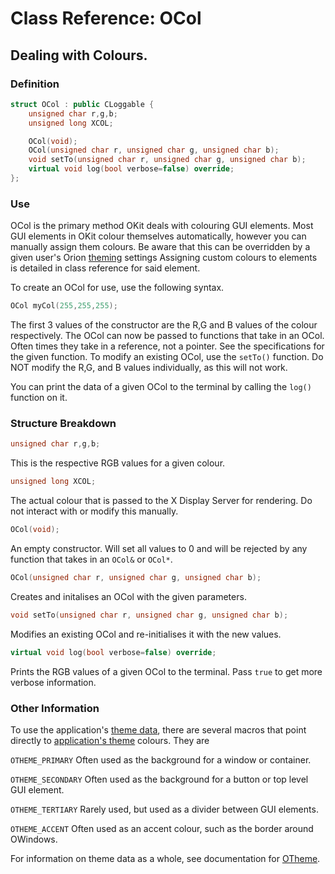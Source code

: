 # Class Reference: OCol
## Dealing with Colours.

### Definition
```cpp
struct OCol : public CLoggable {
	unsigned char r,g,b;
	unsigned long XCOL;

	OCol(void);
	OCol(unsigned char r, unsigned char g, unsigned char b);
	void setTo(unsigned char r, unsigned char g, unsigned char b);
	virtual void log(bool verbose=false) override;
};
```
### Use
OCol is the primary method OKit deals with colouring GUI elements.
Most GUI elements in OKit colour themselves automatically, however you can manually assign them colours. Be aware that this can be overridden by a given user's Orion [theming]((https://github.com/RosettaHS/OKit/blob/main/docs/Class%20Reference/OTheme.md)) settings 
Assigning custom colours to elements is detailed in class reference for said element.

To create an OCol for use, use the following syntax.
```cpp
OCol myCol(255,255,255);
```
The first 3 values of the constructor are the R,G and B values of the colour respectively.
The OCol can now be passed to functions that take in an OCol. Often times they take in a reference, not a pointer. See the specifications for the given function.
To modify an existing OCol, use the `setTo()` function. Do NOT modify the R,G, and B values individually, as this will not work.

You can print the data of a given OCol to the terminal by calling the `log()` function on it.

### Structure Breakdown
```cpp
unsigned char r,g,b;
```
This is the respective RGB values for a given colour.
```cpp
unsigned long XCOL;
```
The actual colour that is passed to the X Display Server for rendering. Do not interact with or modify this manually.
```cpp
OCol(void);
```
An empty constructor. Will set all values to 0 and will be rejected by any function that takes in an `OCol&` or `OCol*`.
```cpp
OCol(unsigned char r, unsigned char g, unsigned char b);
```
Creates and initalises an OCol with the given parameters.
```cpp
void setTo(unsigned char r, unsigned char g, unsigned char b);
```
Modifies an existing OCol and re-initialises it with the new values.
```cpp
virtual void log(bool verbose=false) override;
```
Prints the RGB values of a given OCol to the terminal. Pass `true` to get more verbose information.

### Other Information
To use the application's [theme data](https://github.com/RosettaHS/OKit/blob/main/docs/Class%20Reference/OTheme.md), there are several macros that point directly to [application's theme](https://github.com/RosettaHS/OKit/blob/main/docs/Class%20Reference/OTheme.md) colours.
They are

`OTHEME_PRIMARY`   Often used as the background for a window or container.

`OTHEME_SECONDARY` Often used as the background for a button or top level GUI element.

`OTHEME_TERTIARY`  Rarely used, but used as a divider between GUI elements.

`OTHEME_ACCENT`    Often used as an accent colour, such as the border around OWindows.

For information on theme data as a whole, see documentation for [OTheme](https://github.com/RosettaHS/OKit/blob/main/docs/Class%20Reference/OTheme.md).
